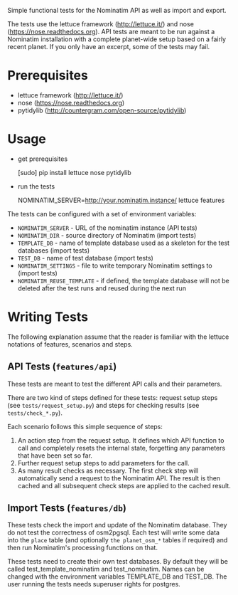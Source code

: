 Simple functional tests for the Nominatim API as well as import 
and export.

The tests use the lettuce framework (http://lettuce.it/) and
nose (https://nose.readthedocs.org). API tests are meant to be run
against a Nominatim installation with a complete planet-wide
setup based on a fairly recent planet. If you only have an
excerpt, some of the tests may fail.

Prerequisites
=============

 * lettuce framework (http://lettuce.it/)
 * nose (https://nose.readthedocs.org)
 * pytidylib (http://countergram.com/open-source/pytidylib)

Usage
=====

 * get prerequisites

     [sudo] pip install lettuce nose pytidylib

 * run the tests

     NOMINATIM_SERVER=http://your.nominatim.instance/ lettuce features

The tests can be configured with a set of environment variables:

 * `NOMINATIM_SERVER` - URL of the nominatim instance (API tests)
 * `NOMINATIM_DIR` - source directory of Nominatim (import tests)
 * `TEMPLATE_DB` - name of template database used as a skeleton for
                   the test databases (import tests)
 * `TEST_DB` - name of test database (import tests)
 * `NOMINATIM_SETTINGS` - file to write temporary Nominatim settings to (import tests)
 * `NOMINATIM_REUSE_TEMPLATE` - if defined, the template database will not be deleted
                                after the test runs and reused during the next run

Writing Tests
=============

The following explanation assume that the reader is familiar with the lettuce
notations of features, scenarios and steps.


API Tests (`features/api`)
--------------------------

These tests are meant to test the different API calls and their parameters.

There are two kind of steps defined for these tests: 
request setup steps (see `tests/request_setup.py`) 
and steps for checking results (see `tests/check_*.py`).

Each scenario follows this simple sequence of steps:

  1. An action step from the request setup. It defines which API function
     to call and completely resets the internal state, forgetting any parameters
     that have been set so far.
  2. Further request setup steps to add parameters for the call.
  3. As many result checks as necessary. The first check step will
     automatically send a request to the Nominatim API. The result is then
     cached and all subsequent check steps are applied to the cached result.

Import Tests (`features/db`)
---------------------------------------------------

These tests check the import and update of the Nominatim database. They do not
test the correctness of osm2pgsql. Each test will write some data into the `place`
table (and optionally `the planet_osm_*` tables if required) and then run
Nominatim's processing functions on that.

These tests need to create their own test databases. By default they will be called
test_template_nominatim and test_nominatim. Names can be changed with the environment
variables TEMPLATE_DB and TEST_DB. The user running the tests needs superuser rights
for postgres.
